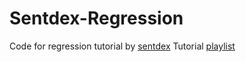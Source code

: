 # Sentdex-Regression
Code for regression tutorial by [sentdex](https://twitter.com/Sentdex)
Tutorial [playlist](https://www.youtube.com/playlist?list=PLQVvvaa0QuDfKTOs3Keq_kaG2P55YRn5v)